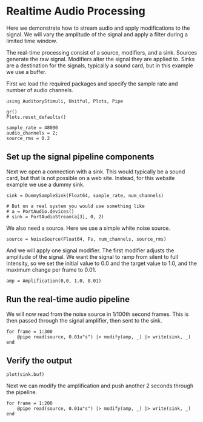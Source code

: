 # Realtime Audio Processing

Here we demonstrate how to stream audio and apply modifications to the signal.
We will vary the amplitude of the signal and apply a filter during a limited time window.

The real-time processing consist of a source, modifiers, and a sink.
Sources generate the raw signal.
Modifiers alter the signal they are applied to.
Sinks are a destination for the signals, typically a sound card, but in this example we use a buffer.

First we load the required packages and specify the sample rate and number of audio channels.

```@example realtime
using AuditoryStimuli, Unitful, Plots, Pipe

gr()
Plots.reset_defaults()

sample_rate = 48000
audio_channels = 2;
source_rms = 0.2
```


## Set up the signal pipeline components

Next we open a connection with a sink.
This would typically be a sound card, but that is not possible on a web site.
Instead, for this website example we use a dummy sink.

```@example realtime
sink = DummySampleSink(Float64, sample_rate, num_channels)

# But on a real system you would use something like
# a = PortAudio.devices()
# sink = PortAudioStream(a[3], 0, 2)
```

We also need a source.
Here we use a simple white noise source.

```@example realtime
source = NoiseSource(Float64, Fs, num_channels, source_rms)
```

And we will apply one signal modifier.
The first modifier adjusts the amplitude of the signal.
We want the signal to ramp from silent to full intensity,
so we set the initial value to 0.0 and the target value to 1.0,
and the maximum change per frame to 0.01.

```@example realtime
amp = Amplification(0,0, 1.0, 0.01)
```


## Run the real-time audio pipeline

We will now read from the noise source in 1/100th second frames.
This is then passed through the signal amplifier,
then sent to the sink.

```@example realtime
for frame = 1:300
    @pipe read(source, 0.01u"s") |> modify(amp, _) |> write(sink, _)
end
```


## Verify the output

```@example realtime
plot(sink.buf)
```

Next we can modify the amplification and push another 2 seconds through
the pipeline.

```@example realtime
for frame = 1:200
    @pipe read(source, 0.01u"s") |> modify(amp, _) |> write(sink, _)
end
```

